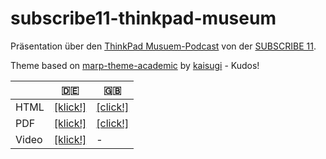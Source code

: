 # subscribe11-thinkpad-museum

Präsentation über den [ThinkPad Musuem-Podcast](https://thinkpad-museum.de/episode/) von der [SUBSCRIBE 11](https://pretalx.c3voc.de/subscribe11/talk/TFCEPP/).

Theme based on [marp-theme-academic](https://github.com/kaisugi/marp-theme-academic) by [kaisugi](https://github.com/kaisugi) - Kudos!

|   | 🇩🇪 | 🇬🇧 |
| - | - | - |
| HTML | [[klick!]](https://stdevel.github.io/subscribe11-thinkpad-museum/de.html) | [[click!]](https://stdevel.github.io/subscribe11-thinkpad-museum/en.html)
| PDF | [[klick!]](https://stdevel.github.io/subscribe11-thinkpad-museum/de.pdf) | [[click!]](https://stdevel.github.io/subscribe11-thinkpad-museum/en.pdf)
| Video | [[klick!]](https://media.ccc.de/v/subscribe11-58186-wie-man-einen-retro-podcast-from-scratch-startet) | - |
